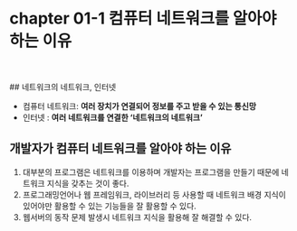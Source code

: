 # chapter 01-1 컴퓨터 네트워크를 알아야 하는 이유
<br/>
<br/>
## 네트워크의 네트워크, 인터넷

- 컴퓨터 네트워크: **여러 장치가 연결되어 정보를 주고 받을 수 있는 통신망**
- 인터넷 : **여러 네트워크를 연결한 ‘네트워크의 네트워크’**

## 개발자가 컴퓨터 네트워크를 알아야 하는 이유

1. 대부분의 프로그램은 네트워크를 이용하며 개발자는 프로그램을 만들기 때문에 네트워크 지식을 갖추는 것이 좋다.
2. 프로그래밍언어나 웹 프레임워크, 라이브러리 등 사용할 때 네트워크 배경 지식이 있어야만 활용할 수 있는 기능들을 잘 활용할 수 있다.
3. 웹서버의 동작 문제 발생시 네트워크 지식을 활용해 잘 해결할 수 있다.
